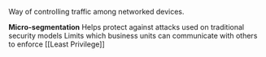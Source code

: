 Way of controlling traffic among networked devices. 

**Micro-segmentation**
Helps protect against attacks used on traditional security models 
Limits which business units can communicate with others to enforce [[Least Privilege]] 